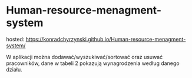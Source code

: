 # Human-resource-menagment-system

hosted: https://konradchyrzynski.github.io/Human-resource-menagment-system/

W aplikacji można dodawać/wyszukiwać/sortować oraz usuwać pracowników, dane w tabeli 2 pokazują wynagrodzenia według danego działu.

